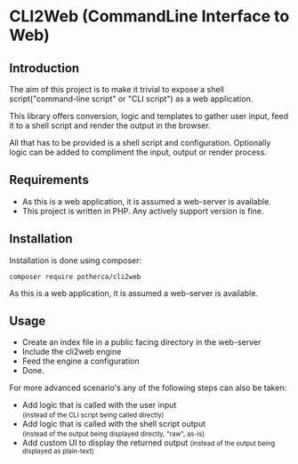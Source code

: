 # CLI2Web (CommandLine Interface to Web)

## Introduction

The aim of this project is to make it trivial to expose a shell script("command-line 
script" or "CLI script") as a web application.

This library offers conversion, logic and templates to gather user input, feed it
to a shell script and render the output in the browser.

All that has to be provided is a shell script and configuration. Optionally logic
can be added to compliment the input, output or render process. 

## Requirements

- As this is a web application, it is assumed a web-server is available.
- This project is written in PHP. Any actively support version is fine.

## Installation

Installation is done using composer:

    composer require potherca/cli2web

As this is a web application, it is assumed a web-server is available.

## Usage

- Create an index file in a public facing directory in the web-server
- Include the cli2web engine
- Feed the engine a configuration
- Done.

For more advanced scenario's any of the following steps can also be taken:

- Add logic that is called with the user input  
  <small>(instead of the CLI script being called directly)</small>
- Add logic that is called with the shell script output  
  <small>(instead of the output being displayed directly, "raw", as-is)</small>
- Add custom UI to display the returned output
  <small>(instead of the output being displayed as plain-text)</small>
